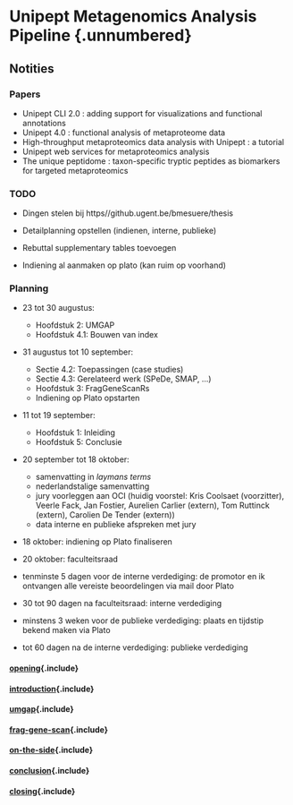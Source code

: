 # Unipept Metagenomics Analysis Pipeline {.unnumbered}

## Notities

### Papers

* Unipept CLI 2.0 : adding support for visualizations and functional annotations
* Unipept 4.0 : functional analysis of metaproteome data
* High-throughput metaproteomics data analysis with Unipept : a tutorial
* Unipept web services for metaproteomics analysis
* The unique peptidome : taxon-specific tryptic peptides as biomarkers for targeted metaproteomics

### TODO

* Dingen stelen bij https//github.ugent.be/bmesuere/thesis

* Detailplanning opstellen (indienen, interne, publieke)

* Rebuttal supplementary tables toevoegen

* Indiening al aanmaken op plato (kan ruim op voorhand)

### Planning

* 23 tot 30 augustus:
  - Hoofdstuk 2: UMGAP
  - Hoofdstuk 4.1: Bouwen van index

* 31 augustus tot 10 september:
  - Sectie 4.2: Toepassingen (case studies)
  - Sectie 4.3: Gerelateerd werk (SPeDe, SMAP, ...)
  - Hoofdstuk 3: FragGeneScanRs
  - Indiening op Plato opstarten

* 11 tot 19 september:
  - Hoofdstuk 1: Inleiding
  - Hoofdstuk 5: Conclusie

* 20 september tot 18 oktober:
  - samenvatting in *laymans terms*
  - nederlandstalige samenvatting
  - jury voorleggen aan OCI (huidig voorstel: Kris Coolsaet
    (voorzitter), Veerle Fack, Jan Fostier, Aurelien Carlier (extern),
    Tom Ruttinck (extern), Carolien De Tender (extern))
  - data interne en publieke afspreken met jury

* 18 oktober: indiening op Plato finaliseren

* 20 oktober: faculteitsraad

* tenminste 5 dagen voor de interne verdediging: de promotor en ik
  ontvangen alle vereiste beoordelingen via mail door Plato

* 30 tot 90 dagen na faculteitsraad: interne verdediging

* minstens 3 weken voor de publieke verdediging: plaats en tijdstip
  bekend maken via Plato

* tot 60 dagen na de interne verdediging: publieke verdediging


#### [opening](opening.md){.include}

#### [introduction](introduction.md){.include}

#### [umgap](umgap/chapter.md){.include}

#### [frag-gene-scan](frag-gene-scan/chapter.md){.include}

#### [on-the-side](on-the-side/chapter.md){.include}

#### [conclusion](conclusion.md){.include}

#### [closing](closing.md){.include}

